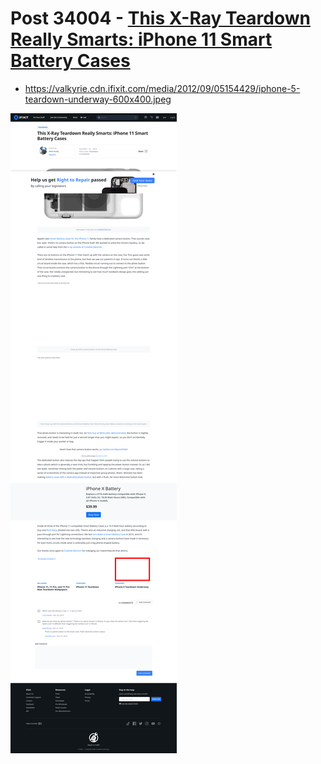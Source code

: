 # Post 34004 - [This X-Ray Teardown Really Smarts: iPhone 11 Smart Battery Cases](https://www.ifixit.com/News/34004/this-x-ray-teardown-really-smarts-iphone-11-smart-battery-cases)

- https://valkyrie.cdn.ifixit.com/media/2012/09/05154429/iphone-5-teardown-underway-600x400.jpeg

![screencap](screenshots/f451677f-5191-4af7-b290-e0b512d5fd74.png)
